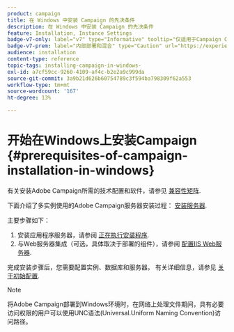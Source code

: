 ```yaml
---
product: campaign
title: 在 Windows 中安装 Campaign 的先决条件
description: 在 Windows 中安装 Campaign 的先决条件
feature: Installation, Instance Settings
badge-v7-only: label="v7" type="Informative" tooltip="仅适用于Campaign Classicv7"
badge-v7-prem: label="内部部署和混合" type="Caution" url="https://experienceleague.adobe.com/docs/campaign-classic/using/installing-campaign-classic/architecture-and-hosting-models/hosting-models-lp/hosting-models.html?lang=zh-Hans" tooltip="仅适用于内部部署和混合部署"
audience: installation
content-type: reference
topic-tags: installing-campaign-in-windows-
exl-id: a7cf59cc-9260-4109-af4c-b2e2a9c999da
source-git-commit: 3a9b21d626b60754789c3f594ba798309f62a553
workflow-type: tm+mt
source-wordcount: '167'
ht-degree: 13%

---
```


# 开始在Windows上安装Campaign {#prerequisites-of-campaign-installation-in-windows}



有关安装Adobe Campaign所需的技术配置和软件，请参见 [兼容性矩阵](../../rn/using/compatibility-matrix.md).

下面介绍了多实例使用的Adobe Campaign服务器安装过程： [安装服务器](../../installation/using/installing-the-server.md).

主要步骤如下：

1. 安装应用程序服务器，请参阅 [正在执行安装程序](../../installation/using/installing-the-server.md#executing-the-installation-program).
1. 与Web服务器集成（可选，具体取决于部署的组件），请参阅 [配置IIS Web服务器](../../installation/using/integration-into-a-web-server-for-windows.md#configuring-the-iis-web-server).

完成安装步骤后，您需要配置实例、数据库和服务器。 有关详细信息，请参见 [关于初始配置](../../installation/using/about-initial-configuration.md).

>[!NOTE]
>
>将Adobe Campaign部署到Windows环境时，在网络上处理文件期间，具有必要访问权限的用户可以使用UNC语法(Universal.Uniform Naming Convention)访问路径。
